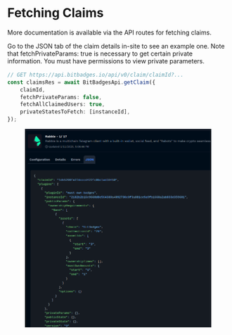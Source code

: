 # Fetching Claims

More documentation is available via the API routes for fetching claims.&#x20;

Go to the JSON tab of the claim details in-site to see an example one. Note that fetchPrivateParams: true is necessary to get certain private information. You must have permissions to view private parameters.

```typescript
// GET https://api.bitbadges.io/api/v0/claim/claimId?...
const claimsRes = await BitBadgesApi.getClaim({ 
    claimId, 
    fetchPrivateParams: false, 
    fetchAllClaimedUsers: true, 
    privateStatesToFetch: [instanceId],
});
```

<figure><img src="../../../.gitbook/assets/image (2) (1) (1) (1) (1) (1) (1) (1) (1) (1) (1) (1).png" alt=""><figcaption></figcaption></figure>

